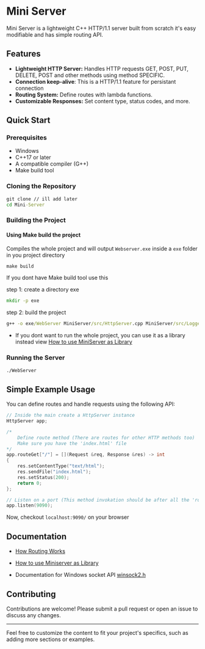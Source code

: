 # Mini Server

Mini Server is a lightweight C++ HTTP/1.1 server built from scratch it's easy modifiable and has simple routing API.

## Features

- **Lightweight HTTP Server:** Handles HTTP requests GET, POST, PUT, DELETE, POST and other methods using method SPECIFIC.
- **Connection keep-alive**: This is a HTTP/1.1 feature for persistant connection
- **Routing System:** Define routes with lambda functions.
- **Customizable Responses:** Set content type, status codes, and more.

## Quick Start

### Prerequisites

- Windows
- C++17 or later
- A compatible compiler (G++)
- Make build tool

### Cloning the Repository

```cmd
git clone // ill add later
cd Mini-Server
```

### Building the Project

#### Using Make build the project

Compiles the whole project and will output `Webserver.exe` inside a `exe` folder in you project directory

```cmd
make build
```

If you dont have Make build tool use this

step 1: create a directory exe

```cmd
mkdir -p exe
```

step 2: build the project

```cmd
g++ -o exe/WebServer MiniServer/src/HttpServer.cpp MiniServer/src/Logger.cpp MiniServer/src/RequestHandler.cpp MiniServer/src/HttpRequest.cpp MiniServer/src/HttpResponse.cpp -lws2_32 server.cpp -IMiniServer/include
```

- If you dont want to run the whole project, you can use it as a library instead view [How to use MiniServer as Library](/Documentation/Library.md)

### Running the Server

```cmd
./WebServer
```

## Simple Example Usage

You can define routes and handle requests using the following API:

```cpp
// Inside the main create a HttpServer instance
HttpServer app;

/*
    Define route method (There are routes for other HTTP methods too)
    Make sure you have the 'index.html' file
*/
app.routeGet["/"] = [](Request &req, Response &res) -> int
{
    res.setContentType("text/html");
    res.sendFile("index.html");
    res.setStatus(200);
    return 0;
};

// Listen on a port (This method invokation should be after all the 'route' definition)
app.listen(9090);
```

Now, checkout `localhost:9090/` on your browser

## Documentation

- [How Routing Works](/Documentation/Routes.md)
- [How to use Miniserver as Library](/Documentation/Library.md)

- Documentation for Windows socket API [winsock2.h](https://learn.microsoft.com/en-us/windows/win32/api/winsock2/)

## Contributing

Contributions are welcome! Please submit a pull request or open an issue to discuss any changes.

---

Feel free to customize the content to fit your project's specifics, such as adding more sections or examples.
